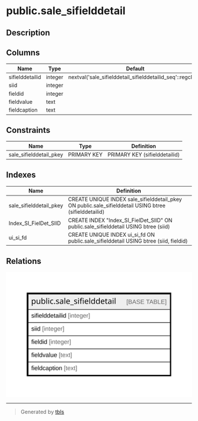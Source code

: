 # public.sale_sifielddetail

## Description

## Columns

| Name | Type | Default | Nullable | Children | Parents | Comment |
| ---- | ---- | ------- | -------- | -------- | ------- | ------- |
| sifielddetailid | integer | nextval('sale_sifielddetail_sifielddetailid_seq'::regclass) | false |  |  |  |
| siid | integer |  | true |  |  |  |
| fieldid | integer |  | true |  |  |  |
| fieldvalue | text |  | true |  |  |  |
| fieldcaption | text |  | true |  |  |  |

## Constraints

| Name | Type | Definition |
| ---- | ---- | ---------- |
| sale_sifielddetail_pkey | PRIMARY KEY | PRIMARY KEY (sifielddetailid) |

## Indexes

| Name | Definition |
| ---- | ---------- |
| sale_sifielddetail_pkey | CREATE UNIQUE INDEX sale_sifielddetail_pkey ON public.sale_sifielddetail USING btree (sifielddetailid) |
| Index_SI_FielDet_SIID | CREATE INDEX "Index_SI_FielDet_SIID" ON public.sale_sifielddetail USING btree (siid) |
| ui_si_fd | CREATE UNIQUE INDEX ui_si_fd ON public.sale_sifielddetail USING btree (siid, fieldid) |

## Relations

![er](public.sale_sifielddetail.svg)

---

> Generated by [tbls](https://github.com/k1LoW/tbls)
